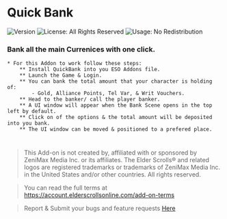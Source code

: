# Quick Bank

![Version](https://img.shields.io/badge/version-v1.0.1-blue)  ![License: All Rights Reserved](https://img.shields.io/badge/license-All--Rights--Reserved-red)  ![Usage: No Redistribution](https://img.shields.io/badge/Usage-No%20Redistribution-red)


### Bank all the main Currenices with one click.
    * For this Addon to work follow these steps:
        ** Install QuickBank into you ESO Addons file.
        ** Launch the Game & Login.
        ** You can bank the total amount that your character is holding of:
            - Gold, Alliance Points, Tel Var, & Writ Vouchers.
        ** Head to the banker/ call the player banker.
        ** A UI window will appear when the Bank Scene opens in the top left by default.
        ** Click on of the options & the total amount will be deposited into you bank.
        ** The UI window can be moved & positioned to a prefered place.



#
> This Add-on is not created by, affiliated with or sponsored by ZeniMax Media Inc. or its affiliates.
> The Elder Scrolls® and related logos are registered trademarks or trademarks of ZeniMax Media Inc. in the United States and/or other countries.
> All rights reserved.

> You can read the full terms at https://account.elderscrollsonline.com/add-on-terms


> Report & Submit your bugs and feature requests [Here](https://illyriat.com)